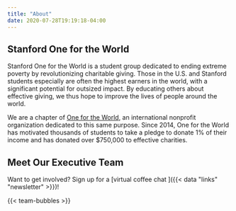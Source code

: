 ```yaml
---
title: "About"
date: 2020-07-28T19:19:18-04:00
---
```


## Stanford One for the World

Stanford One for the World is a student group dedicated to ending extreme poverty by revolutionizing charitable giving. Those in the U.S. and Stanford students especially are often the highest earners in the world, with a significant potential for outsized impact. By educating others about effective giving, we thus hope to improve the lives of people around the world.

We are a chapter of [One for the World](https://www.1fortheworld.org/), an international nonprofit organization dedicated to this same purpose. Since 2014, One for the World has motivated thousands of students to take a pledge to donate 1% of their income and has donated over $750,000 to effective charities.

## Meet Our Executive Team

Want to get involved? Sign up for a [virtual coffee chat <i class="fa fa-coffee"></i>]({{< data "links" "newsletter" >}})!

{{< team-bubbles >}}